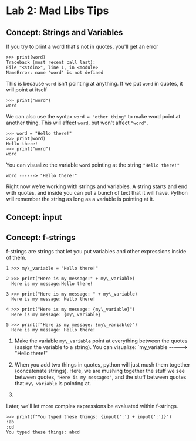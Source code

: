 # Lab 2: Mad Libs Tips


## Concept: Strings and Variables

If you try to print a word that's not in quotes, you'll get an error

```
>>> print(word)
Traceback (most recent call last):
File "<stdin>", line 1, in <module>
NameError: name 'word' is not defined
```

This is because `word` isn't pointing at anything. If we put `word` in quotes, it will point at itself

```
>>> print("word")
word
```

We can also use the syntax `word = "other thing"` to make word point at another thing. This will affect `word`, but won't affect `"word"`.

```
>>> word = "Hello there!"
>>> print(word)
Hello there!
>>> print("word")
word
```

You can visualize the variable `word` pointing at the string `"Hello there!"`

`word ------> "Hello there!"`

Right now we're working with strings and variables. A string starts and end with quotes, and inside you can put a bunch of text that it will have. Python will remember the string as long as a variable is pointing at it.



## Concept: input



## Concept: f-strings

f-strings are strings that let you put variables and other expressions inside of them.

```
1 >>> my\_variable = "Hello there!"

2 >>> print("Here is my message:" + my\_variable)
  Here is my message:Hello there!

3 >>> print("Here is my message: " + my\_variable)
  Here is my message: Hello there!

4 >>> print("Here is my message: {my\_variable}")
  Here is my message: {my\_variable}

5 >>> print(f"Here is my message: {my\_variable}")
  Here is my message: Hello there!
```

1. Make the variable `my\_variable` point at everything between the quotes (assign the variable to a string). You can visualize: `my\_variable -----> "Hello there!"

1. When you add two things in quotes, python will just mush them together (concatenate strings). Here, we are mushing together the stuff we see between quotes, `"Here is my message:"`, and the stuff between quotes that `my\_variable` is pointing at.

1. 

Later, we'll let more complex expressions be evaluated within f-strings.

```
>>> print(f"You typed these things: {input(':') + input(':')}")
:ab
:cd
You typed these things: abcd
```

